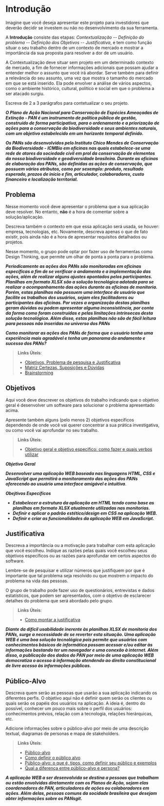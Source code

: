# Introdução

Imagine que você deseja apresentar este projeto para investidores que deverão decidir se investem ou não no desenvolvimento da sua ferramenta.

A **Introdução** consiste das etapas: *Contextualização -- Definição do problema -- Definição dos Objetivos -- Justificativa*, e tem como função situar o seu trabalho dentro de um contexto de mercado e mostrar a importância da sua proposta para resolver a dor de um usuário.

A Contextualização deve situar sem projeto em um determinado contexto de mercado, a fim de fornecer informações adicionais que possam ajudar a entender melhor o assunto que você irá abordar. Serve também para definir a relevância do seu assunto, uma vez que mostra o tamanho do mercado em que se está inserido. Ela pode envolver a análise de vários aspectos, como o ambiente histórico, cultural, político e social em que o problema a ser atacado surgiu.

Escreva de 2 a 3 parágrafos para contetualizar o seu projeto.

**_O Plano de Ação Nacional para Conservação de Espécies Ameaçadas de Extinção - PAN é um instrumento de política pública de gestão, construído de forma participativa, para o ordenamento e a priorização de ações para a conservação da biodiversidade e seus ambientes naturais, com um objetivo estabelecido em um horizonte temporal definido._**

**_Os PANs são desenvolvidos pelo Instituto Chico Mendes de Conservação da Biodiversidade - ICMBio em oficinas nas quais estabelece-se uma rede de atores da sociedade civil em prol da conservação de elementos da nossa biodiversidade e geodiversidade brasileira. Durante as oficinas de elaboração dos PANs, são definidas as ações de conservação, que possuem vários atributos, como por sexemplo: produto, resultado esperado, prazos de início e fim, articulador, colaboradores, custo financeiro e localização territorial._**

## Problema

Nesse momento você deve apresentar o problema que a sua aplicação deve resolver. No entanto, **não** é a hora de comentar sobre a solução/aplicação.

Descreva também o contexto em que essa aplicação será usada, se  houver: empresa, tecnologias, etc. Novamente, descreva apenas o que de fato existir, pois ainda não é a hora de apresentar requisitos detalhados ou projetos.

Nesse momento, o grupo pode optar por fazer uso  de ferramentas como Design Thinking, que permite um olhar de ponta a ponta para o problema.

**_Periodicamente as ações dos PANs são monitoradas em oficinas específicas a fim de se verificar o andamento e a implementação das ações, além de realizar alguns ajustes apontados pelos participantes. Planilhas em formato XLSX são a solução tecnológica adotada para se realizar o acompanhamento das ações durante as oficinas de monitoria. Porém, estas planilhas não possuem uma interface de usuário que facilite os trabalhos dos usuários, sejam eles facilitadores ou participantes das oficinas. Por vezes a organização destas planilhas geram dúvidas ou podem apresentar alguma inconsistência, por conta da forma como foram construídas e pelas limitações intrínsecas desta solução tecnológica. Além disso, estas planilhas não são de fácil leitura para pessoas não inseridas no universo dos PANs_**

**_Como monitorar as ações dos PANs de forma que o usuário tenha uma experiência mais agradável e tenha um panorama do andamento e sucesso dos PANs?_**

> **Links Úteis**:
> - [Objetivos, Problema de pesquisa e Justificativa](https://medium.com/@versioparole/objetivos-problema-de-pesquisa-e-justificativa-c98c8233b9c3)
> - [Matriz Certezas, Suposições e Dúvidas](https://medium.com/educa%C3%A7%C3%A3o-fora-da-caixa/matriz-certezas-suposi%C3%A7%C3%B5es-e-d%C3%BAvidas-fa2263633655)
> - [Brainstorming](https://www.euax.com.br/2018/09/brainstorming/)

## Objetivos

Aqui você deve descrever os objetivos do trabalho indicando que o objetivo geral é desenvolver um software para solucionar o problema apresentado acima. 

Apresente também alguns (pelo menos 2) objetivos específicos dependendo de onde você vai querer concentrar a sua prática investigativa, ou como você vai aprofundar no seu trabalho.
 
> **Links Úteis**:
> - [Objetivo geral e objetivo específico: como fazer e quais verbos utilizar](https://blog.mettzer.com/diferenca-entre-objetivo-geral-e-objetivo-especifico/)

**_Objetivo Geral_**

**_Desenvolver uma aplicação WEB baseada nas linguagens HTML, CSS e JavaScript que permitirá o monitoramento das ações dos PANs oferecendo ao usuário uma interface amigável e intuitiva_**.

**_Obejtivos Específicos_**

* **_Estabelecer a estrutura da aplicação em HTML tendo como base as planilhas em formato XLSX atualmente utilizadas nas monitorias._**
* **_Definir e aplicar o padrão estético/design em CSS na aplicação WEB._**
* **_Definir e criar as funcionalidades da aplicação WEB em JavaScript._**


## Justificativa

Descreva a importância ou a motivação para trabalhar com esta aplicação que você escolheu. Indique as razões pelas quais você escolheu seus objetivos específicos ou as razões para aprofundar em certos aspectos do software.

Lembre-se de pesquisar e utilizar números que justifiquem por que é importante que tal problema seja resolvido ou que mostrem o impacto do problema na vida das pessoas.

O grupo de trabalho pode fazer uso de questionários, entrevistas e dados estatísticos, que podem ser apresentados, com o objetivo de esclarecer detalhes do problema que será abordado pelo grupo.

> **Links Úteis**:
> - [Como montar a justificativa](https://guiadamonografia.com.br/como-montar-justificativa-do-tcc/)

**_Diante da difícil usabilidade inerente às planilhas XLSX de monitoria dos PANs, surge a necessidade de se reverter esta situação. Uma aplicação WEB é uma boa solução tecnológica pois permite que usuários com conhecimentos básicos de informática possam acessar e/ou editar às informações bastando ter um navegador e uma conexão à internet. Além disso, a publicação dos dados do PAN por meio de uma aplicação WEB democratiza o acesso à informação atendendo ao direito constitucional de livre acesso às informações públicas._**

## Público-Alvo

Descreva quem serão as pessoas que usarão a sua aplicação indicando os diferentes perfis. O objetivo aqui não é definir quem serão os clientes ou quais serão os papéis dos usuários na aplicação. A ideia é, dentro do possível, conhecer um pouco mais sobre o perfil dos usuários: conhecimentos prévios, relação com a tecnologia, relações hierárquicas, etc.

Adicione informações sobre o público-alvo por meio de uma descrição textual, diagramas de personas e mapa de stakeholders.

> **Links Úteis**:
> - [Público-alvo](https://blog.hotmart.com/pt-br/publico-alvo/)
> - [Como definir o público alvo](https://exame.com/pme/5-dicas-essenciais-para-definir-o-publico-alvo-do-seu-negocio/)
> - [Público-alvo: o que é, tipos, como definir seu público e exemplos](https://klickpages.com.br/blog/publico-alvo-o-que-e/)
> - [Qual a diferença entre público-alvo e persona?](https://rockcontent.com/blog/diferenca-publico-alvo-e-persona/)

**_A aplicação WEB a ser desenvolvida se destina a pessoas que trabalham ou estão envolvidas diretamente com os Planos de Ação, sejam elas coordenadores de PAN, articuladores de ações ou colaboradores em ações. Além delas, pessoas comuns da socidade brasileira que desejam obter informações sobre os PANsgit._**